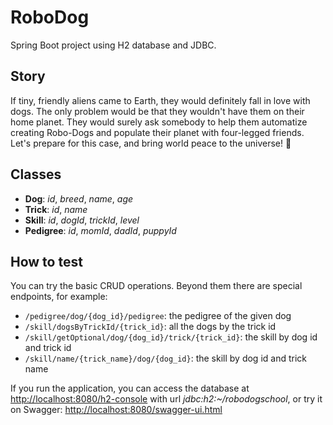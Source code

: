 # RoboDog

Spring Boot project using H2 database and JDBC.

## Story

If tiny, friendly aliens came to Earth, they would definitely fall in love with dogs.
The only problem would be that they wouldn't have them on their home planet.
They would surely ask somebody to help them automatize creating Robo-Dogs and populate their planet with four-legged friends.
Let's prepare for this case, and bring world peace to the universe! 🐾

## Classes

- **Dog**: *id*, *breed*, *name*, *age*
- **Trick**: *id*, *name*
- **Skill**: *id*, *dogId*, *trickId*, *level*
- **Pedigree**: *id*, *momId*, *dadId*, *puppyId*

## How to test

You can try the basic CRUD operations. Beyond them there are special endpoints, for example:

- `/pedigree/dog/{dog_id}/pedigree`: the pedigree of the given dog
- `/skill/dogsByTrickId/{trick_id}`: all the dogs by the trick id
- `/skill/getOptional/dog/{dog_id}/trick/{trick_id}`: the skill by dog id and trick id
- `/skill/name/{trick_name}/dog/{dog_id}`: the skill by dog id and trick name

If you run the application, you can access the database at <http://localhost:8080/h2-console> with url *jdbc:h2:~/robodogschool*, 
or try it on Swagger: <http://localhost:8080/swagger-ui.html>
